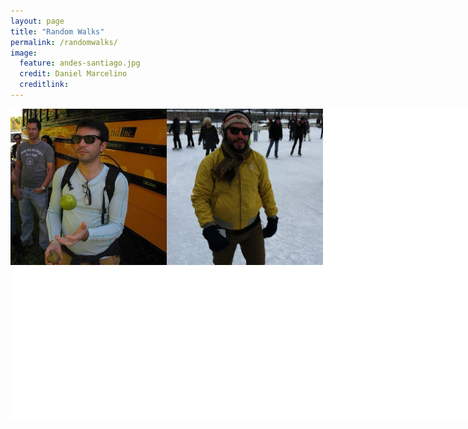 ```yaml
---
layout: page
title: "Random Walks"
permalink: /randomwalks/
image:
  feature: andes-santiago.jpg
  credit: Daniel Marcelino
  creditlink: 
---
```




<div style="width:750px; background-color:white; height:500px; overflow:scroll; overflow-x: scroll; overflow-y: hidden;">
       <div style="width:800px;">
<img style=" float:left; display:inline" src="/img/daniel_marcelino.jpg" width="250px" alt="Apple Picking"/>
<img style=" float:left; display:inline"   src="/img/avatar.jpg" width="250px" alt="Daniel Marcelino"/>
    </div>


